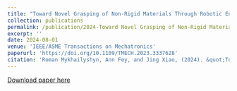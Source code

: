 ```yaml
---
title: "Toward Novel Grasping of Non-Rigid Materials Through Robotic End-Effector Reorientation"
collection: publications
permalink: /publication/2024-Toward Novel Grasping of Non-Rigid Materials Through Robotic End-Effector Reorientation
excerpt: ''
date: 2024-08-01
venue: 'IEEE/ASME Transactions on Mechatronics'
paperurl: 'https://doi.org/10.1109/TMECH.2023.3337628'
citation: 'Roman Mykhailyshyn, Ann Fey, and Jing Xiao, (2024). &quot;Toward Novel Grasping of Non-Rigid Materials Through Robotic End-Effector Reorientation.&quot; <i>IEEE/ASME Transactions on Mechatronics</i>. 29(4), 2614-2624. https://doi.org/10.1109/TMECH.2023.3337628.'
---
```

[Download paper here](https://doi.org/10.1109/TMECH.2023.3337628)

